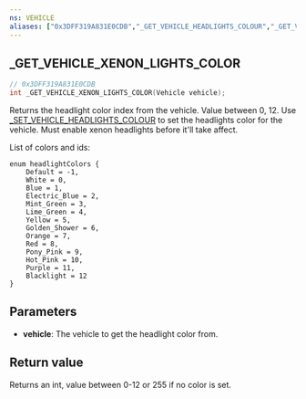 ```yaml
---
ns: VEHICLE
aliases: ["0x3DFF319A831E0CDB","_GET_VEHICLE_HEADLIGHTS_COLOUR","_GET_VEHICLE_XENON_LIGHTS_COLOUR"]
---
```

## _GET_VEHICLE_XENON_LIGHTS_COLOR

```c
// 0x3DFF319A831E0CDB
int _GET_VEHICLE_XENON_LIGHTS_COLOR(Vehicle vehicle);
```

Returns the headlight color index from the vehicle. Value between 0, 12.
Use [_SET_VEHICLE_HEADLIGHTS_COLOUR](#_0xE41033B25D003A07) to set the headlights color for the vehicle.
Must enable xenon headlights before it'll take affect.

List of colors and ids:
```
enum headlightColors {
    Default = -1,
    White = 0,
    Blue = 1,
    Electric_Blue = 2,
    Mint_Green = 3,
    Lime_Green = 4,
    Yellow = 5,
    Golden_Shower = 6,
    Orange = 7,
    Red = 8,
    Pony_Pink = 9,
    Hot_Pink = 10,
    Purple = 11,
    Blacklight = 12
}
```

## Parameters
* **vehicle**: The vehicle to get the headlight color from.

## Return value
Returns an int, value between 0-12 or 255 if no color is set.



